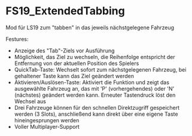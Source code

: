 # FS19_ExtendedTabbing
 Mod für LS19 zum "tabben" in das jeweils nächstgelegene Fahrzeug
 
 Festures:
 
 - Anzeige des "Tab"-Ziels vor Ausführung
 - Möglichkeit, das Ziel zu wechseln, die Reihenfolge entspricht der Entfernung von der aktuellen Position des Spielers
 - QuickTab-Taste: Wechselt sofort zum nächstgelegenen Fahrzeug, bei gehaltener Taste kann das Ziel geändert werden
 - Aktivieren/Auslösen-Taste: Aktiviert die Funktion und zeigt das ausgewählte Fahrzeug an, das mit 'P' (vorhergehendes) oder 'N' (nächstes) geändert werden kann. Erneuter Tastendruck löst den Wechsel aus
 - Drei Fahrzeuge können für den schnellen Direktzugriff gespeichert werden (3 Slots), anschließend kann direkt über eine eigene Taste hineingesprungen werden
 - Voller Multiplayer-Support
 
